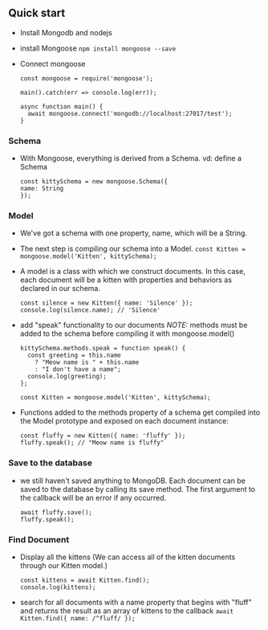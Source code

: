 ##  Quick start

- Install Mongodb and nodejs
- install Mongoose 
  `npm install mongoose --save`

- Connect mongoose
  ```
  const mongoose = require('mongoose');

  main().catch(err => console.log(err));

  async function main() {
    await mongoose.connect('mongodb://localhost:27017/test');
  }
  ```


### Schema

- With Mongoose, everything is derived from a Schema.
  vd: define a Schema
  ```
  const kittySchema = new mongoose.Schema({
  name: String
  });
  ```


### Model

- We've got a schema with one property, name, which will be a String. 
- The next step is compiling our schema into a Model.
  `const Kitten = mongoose.model('Kitten', kittySchema);` 

- A model is a class with which we construct documents. In this case, each document will be a kitten with properties and behaviors as declared in our schema. 
  ```
  const silence = new Kitten({ name: 'Silence' });
  console.log(silence.name); // 'Silence'
  ```
- add "speak" functionality to our documents
  *NOTE:* methods must be added to the schema before compiling it with mongoose.model()

  ```
  kittySchema.methods.speak = function speak() {
    const greeting = this.name
      ? "Meow name is " + this.name
      : "I don't have a name";
    console.log(greeting);
  };

  const Kitten = mongoose.model('Kitten', kittySchema);
  ```

- Functions added to the methods property of a schema get compiled into the Model prototype and exposed on each document instance:
  ```
  const fluffy = new Kitten({ name: 'fluffy' });
  fluffy.speak(); // "Meow name is fluffy"
  ```

### Save to the database

- we still haven't saved anything to MongoDB. Each document can be saved to the database by calling its save method. The first argument to the callback will be an error if any occurred.
  ```
  await fluffy.save();
  fluffy.speak();
  ```

### Find Document

- Display all the kittens (We can access all of the kitten documents through our Kitten model.)
  ```
  const kittens = await Kitten.find();
  console.log(kittens);
  ```
- search for all documents with a name property that begins with "fluff" and returns the result as an array of kittens to the callback
  `await Kitten.find({ name: /^fluff/ });`
